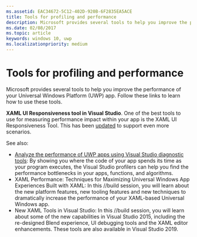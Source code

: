 ```yaml
---
ms.assetid: EAC34672-5C12-402D-920B-6F2835EA5ACE
title: Tools for profiling and performance
description: Microsoft provides several tools to help you improve the performance of your Universal Windows Platform (UWP) app.
ms.date: 02/08/2017
ms.topic: article
keywords: windows 10, uwp
ms.localizationpriority: medium
---
```

# Tools for profiling and performance


Microsoft provides several tools to help you improve the performance of your Universal Windows Platform (UWP) app. Follow these links to learn how to use these tools.

**XAML UI Responsiveness tool in Visual Studio**. One of the best tools to use for measuring performance impact within your app is the XAML UI Responsiveness Tool. This has been [updated](https://devblogs.microsoft.com/wpf/new-ui-performance-analysis-tool-for-wpf-applications/) to support even more scenarios.

See also:

* [Analyze the performance of UWP apps using Visual Studio diagnostic tools](/visualstudio/profiling/profiling-tools): By showing you where the code of your app spends its time as your program executes, the Visual Studio profilers can help you find the performance bottlenecks in your apps, functions, and algorithms.
* XAML Performance: Techniques for Maximizing Universal Windows App Experiences Built with XAML: In this //build session, you will learn about the new platform features, new tooling features and new techniques to dramatically increase the performance of your XAML-based Universal Windows app.
* New XAML Tools in Visual Studio: In this //build session, you will learn about some of the new capabilities in Visual Studio 2015, including the re-designed Blend experience, UI debugging tools and the XAML editor enhancements. These tools are also available in Visual Studio 2019.